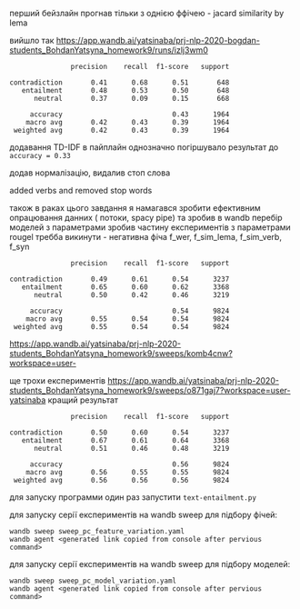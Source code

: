 перший  бейзлайн прогнав тільки з однією ффічею - jacard similarity by lema

вийшло так
https://app.wandb.ai/yatsinaba/prj-nlp-2020-bogdan-students_BohdanYatsyna_homework9/runs/izlj3wm0
```
               precision    recall  f1-score   support

contradiction       0.41      0.68      0.51       648
   entailment       0.48      0.53      0.50       648
      neutral       0.37      0.09      0.15       668

     accuracy                           0.43      1964
    macro avg       0.42      0.43      0.39      1964
 weighted avg       0.42      0.43      0.39      1964
```

додавання TD-IDF в пайплайн однозначно погіршувало результат до ```accuracy = 0.33```

додав нормалізацію, видалив стоп слова

added verbs and removed stop words




також в раках цього завдання я намагався зробити ефективним опрацювання данних ( потоки, spacy pipe)
та зробив в wandb перебір моделей з параметрами 
зробив частину 
експериментів з параметрами
rougel требба викинути - негативна фіча
f_wer, f_sim_lema, f_sim_verb, f_syn

```
               precision    recall  f1-score   support 

contradiction       0.49      0.61      0.54      3237 
   entailment       0.65      0.60      0.62      3368 
      neutral       0.50      0.42      0.46      3219 

     accuracy                           0.54      9824 
    macro avg       0.55      0.54      0.54      9824 
 weighted avg       0.55      0.54      0.54      9824 
```
https://app.wandb.ai/yatsinaba/prj-nlp-2020-students_BohdanYatsyna_homework9/sweeps/komb4cnw?workspace=user-

ще трохи експериментів
https://app.wandb.ai/yatsinaba/prj-nlp-2020-students_BohdanYatsyna_homework9/sweeps/o871gaj7?workspace=user-yatsinaba
кращий результат
```
               precision    recall  f1-score   support 

contradiction       0.50      0.60      0.54      3237 
   entailment       0.67      0.61      0.64      3368 
      neutral       0.51      0.46      0.48      3219 

     accuracy                           0.56      9824 
    macro avg       0.56      0.55      0.55      9824 
 weighted avg       0.56      0.56      0.56      9824 
```


для запуску программи один раз запустити ```text-entailment.py```


для запуску серії експериментів на wandb sweep для підбору фічей:
```
wandb sweep sweep_pc_feature_variation.yaml
wandb agent <generated link copied from console after pervious command>
```

для запуску серії експериментів на wandb sweep для підбору моделей:
```
wandb sweep sweep_pc_model_variation.yaml
wandb agent <generated link copied from console after pervious command>
```